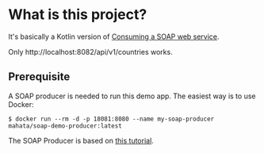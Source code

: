 # What is this project?

It's basically a Kotlin version of [Consuming a SOAP web service](https://spring.io/guides/gs/consuming-web-service/).

Only http://localhost:8082/api/v1/countries works.

## Prerequisite

A SOAP producer is needed to run this demo app. The easiest way is to use Docker:

```
$ docker run --rm -d -p 18081:8080 --name my-soap-producer mahata/soap-demo-producer:latest
```

The SOAP Producer is based on [this tutorial](https://spring.io/guides/gs/producing-web-service/). 
